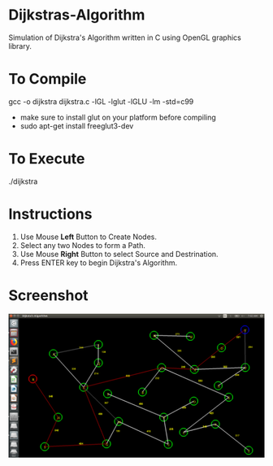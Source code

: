 # Dijkstras-Algorithm
Simulation of Dijkstra's Algorithm written in C using OpenGL graphics library.

# To Compile
gcc -o dijkstra  dijkstra.c  -lGL -lglut -lGLU  -lm -std=c99
- make sure to install glut on your platform before compiling
- sudo apt-get install freeglut3-dev

# To Execute
./dijkstra

# Instructions
1. Use Mouse **Left** Button to Create Nodes.
2. Select any two Nodes to form a Path.
3. Use Mouse **Right** Button to select Source and Destrination.
4. Press ENTER key to begin Dijkstra's Algorithm.

# Screenshot

![sample shot](/images/dk503.png?raw=true)
